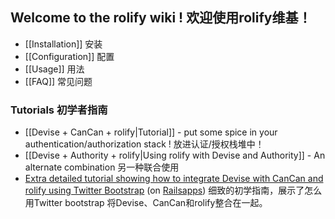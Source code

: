## Welcome to the rolify wiki !  欢迎使用rolify维基！

* [[Installation]]  安装
* [[Configuration]]  配置
* [[Usage]]  用法
* [[FAQ]]  常见问题

### <span id="tutorials">Tutorials</span>  初学者指南

* [[Devise + CanCan + rolify|Tutorial]] - put some spice in your authentication/authorization stack !    放进认证/授权栈堆中！
* [[Devise + Authority + rolify|Using rolify with Devise and Authority]] - An alternate combination   另一种联合使用
* [Extra detailed tutorial showing how to integrate Devise with CanCan and rolify using Twitter Bootstrap](http://railsapps.github.com/tutorial-rails-bootstrap-devise-cancan.html) (on [Railsapps](http://railsapps.github.com/))     细致的初学指南，展示了怎么用Twitter bootstrap 将Devise、CanCan和rolify整合在一起。
